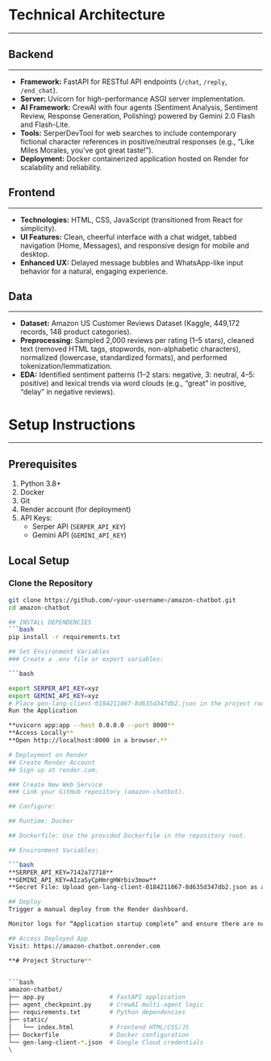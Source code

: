 # Technical Architecture
---

## Backend
---

- **Framework:** FastAPI for RESTful API endpoints (`/chat`, `/reply`, `/end_chat`).
- **Server:** Uvicorn for high-performance ASGI server implementation.
- **AI Framework:** CrewAI with four agents (Sentiment Analysis, Sentiment Review, Response Generation, Polishing) powered by Gemini 2.0 Flash and Flash-Lite.
- **Tools:** SerperDevTool for web searches to include contemporary fictional character references in positive/neutral responses (e.g., “Like Miles Morales, you’ve got great taste!”).
- **Deployment:** Docker containerized application hosted on Render for scalability and reliability.

## Frontend
---

- **Technologies:** HTML, CSS, JavaScript (transitioned from React for simplicity).
- **UI Features:** Clean, cheerful interface with a chat widget, tabbed navigation (Home, Messages), and responsive design for mobile and desktop.
- **Enhanced UX:** Delayed message bubbles and WhatsApp-like input behavior for a natural, engaging experience.

## Data
---

- **Dataset:** Amazon US Customer Reviews Dataset (Kaggle, 449,172 records, 148 product categories).
- **Preprocessing:** Sampled 2,000 reviews per rating (1–5 stars), cleaned text (removed HTML tags, stopwords, non-alphabetic characters), normalized (lowercase, standardized formats), and performed tokenization/lemmatization.
- **EDA:** Identified sentiment patterns (1–2 stars: negative, 3: neutral, 4–5: positive) and lexical trends via word clouds (e.g., “great” in positive, “delay” in negative reviews).

# Setup Instructions
---

## Prerequisites

1. Python 3.8+
2. Docker
3. Git
4. Render account (for deployment)
5. API Keys:
   - Serper API (`SERPER_API_KEY`)
   - Gemini API (`GEMINI_API_KEY`)

## Local Setup

### Clone the Repository
```bash
git clone https://github.com/<your-username>/amazon-chatbot.git
cd amazon-chatbot

## INSTALL DEPENDENCIES
```bash
pip install -r requirements.txt

## Set Environment Variables
### Create a .env file or export variables:

```bash

export SERPER_API_KEY=xyz
export GEMINI_API_KEY=xyz
# Place gen-lang-client-0184211067-8d635d347db2.json in the project root.
Run the Application

**uvicorn app:app --host 0.0.0.0 --port 8000**
**Access Locally**
**Open http://localhost:8000 in a browser.**

# Deployment on Render
## Create Render Account
## Sign up at render.com.

### Create New Web Service
### Link your GitHub repository (amazon-chatbot).

## Configure:

## Runtime: Docker

## Dockerfile: Use the provided Dockerfile in the repository root.

## Environment Variables:

```bash
**SERPER_API_KEY=7142a72718**
**GEMINI_API_KEY=AIzaSyCpHmrgHWrbiv3mow**
**Secret File: Upload gen-lang-client-0184211067-8d635d347db2.json as a secret file.**

## Deploy
Trigger a manual deploy from the Render dashboard.

Monitor logs for “Application startup complete” and ensure there are no errors.

## Access Deployed App
Visit: https://amazon-chatbot.onrender.com

**# Project Structure**


```bash
amazon-chatbot/
├── app.py                  # FastAPI application
├── agent_checkpoint.py     # CrewAI multi-agent logic
├── requirements.txt        # Python dependencies
├── static/
│   └── index.html          # Frontend HTML/CSS/JS
├── Dockerfile              # Docker configuration
└── gen-lang-client-*.json  # Google Cloud credentials
\









